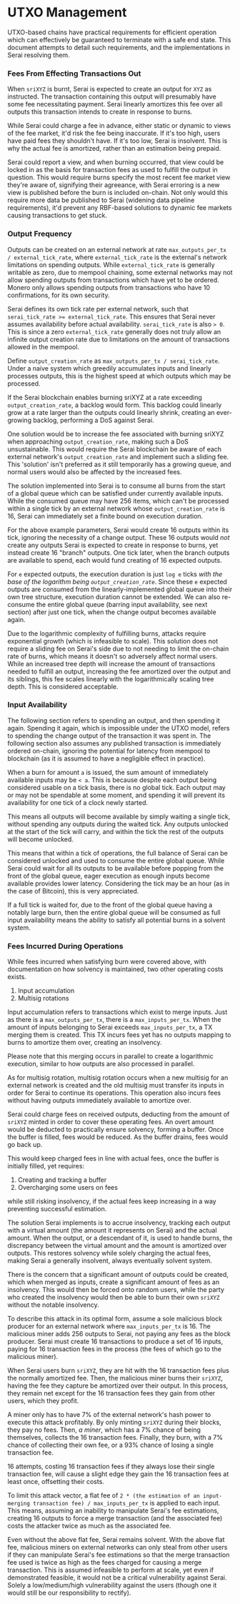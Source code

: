 # UTXO Management

UTXO-based chains have practical requirements for efficient operation which can
effectively be guaranteed to terminate with a safe end state. This document
attempts to detail such requirements, and the implementations in Serai resolving
them.

### Fees From Effecting Transactions Out

When `sriXYZ` is burnt, Serai is expected to create an output for `XYZ` as
instructed. The transaction containing this output will presumably have some fee
necessitating payment. Serai linearly amortizes this fee over all outputs this
transaction intends to create in response to burns.

While Serai could charge a fee in advance, either static or dynamic to views of
the fee market, it'd risk the fee being inaccurate. If it's too high, users have
paid fees they shouldn't have. If it's too low, Serai is insolvent. This is why
the actual fee is amortized, rather than an estimation being prepaid.

Serai could report a view, and when burning occurred, that view could be locked
in as the basis for transaction fees as used to fulfill the output in question.
This would require burns specify the most recent fee market view they're aware
of, signifying their agreeance, with Serai erroring is a new view is published
before the burn is included on-chain. Not only would this require more data be
published to Serai (widening data pipeline requirements), it'd prevent any
RBF-based solutions to dynamic fee markets causing transactions to get stuck.

### Output Frequency

Outputs can be created on an external network at rate
`max_outputs_per_tx / external_tick_rate`, where `external_tick_rate` is the
external's network limitations on spending outputs. While `external_tick_rate`
is generally writable as zero, due to mempool chaining, some external networks
may not allow spending outputs from transactions which have yet to be ordered.
Monero only allows spending outputs from transactions who have 10 confirmations,
for its own security.

Serai defines its own tick rate per external network, such that
`serai_tick_rate >= external_tick_rate`. This ensures that Serai never assumes
availability before actual availability. `serai_tick_rate` is also `> 0`. This
is since a zero `external_tick_rate` generally does not truly allow an infinite
output creation rate due to limitations on the amount of transactions allowed
in the mempool.

Define `output_creation_rate` as `max_outputs_per_tx / serai_tick_rate`. Under a
naive system which greedily accumulates inputs and linearly processes outputs,
this is the highest speed at which outputs which may be processed.

If the Serai blockchain enables burning sriXYZ at a rate exceeding
`output_creation_rate`, a backlog would form. This backlog could linearly grow
at a rate larger than the outputs could linearly shrink, creating an
ever-growing backlog, performing a DoS against Serai.

One solution would be to increase the fee associated with burning sriXYZ when
approaching `output_creation_rate`, making such a DoS unsustainable. This would
require the Serai blockchain be aware of each external network's
`output_creation_rate` and implement such a sliding fee. This 'solution' isn't
preferred as it still temporarily has a growing queue, and normal users would
also be affected by the increased fees.

The solution implemented into Serai is to consume all burns from the start of a
global queue which can be satisfied under currently available inputs. While the
consumed queue may have 256 items, which can't be processed within a single tick
by an external network whose `output_creation_rate` is 16, Serai can immediately
set a finite bound on execution duration.

For the above example parameters, Serai would create 16 outputs within its tick,
ignoring the necessity of a change output. These 16 outputs would _not_ create
any outputs Serai is expected to create in response to burns, yet instead create
16 "branch" outputs. One tick later, when the branch outputs are available to
spend, each would fund creating of 16 expected outputs.

For `e` expected outputs, the execution duration is just `log e` ticks _with the
base of the logarithm being `output_creation_rate`_. Since these `e` expected
outputs are consumed from the linearly-implemented global queue into their own
tree structure, execution duration cannot be extended. We can also re-consume
the entire global queue (barring input availability, see next section) after
just one tick, when the change output becomes available again.

Due to the logarithmic complexity of fulfilling burns, attacks require
exponential growth (which is infeasible to scale). This solution does not
require a sliding fee on Serai's side due to not needing to limit the on-chain
rate of burns, which means it doesn't so adversely affect normal users. While
an increased tree depth will increase the amount of transactions needed to
fulfill an output, increasing the fee amortized over the output and its
siblings, this fee scales linearly with the logarithmically scaling tree depth.
This is considered acceptable.

### Input Availability

The following section refers to spending an output, and then spending it again.
Spending it again, which is impossible under the UTXO model, refers to spending
the change output of the transaction it was spent in. The following section
also assumes any published transaction is immediately ordered on-chain, ignoring
the potential for latency from mempool to blockchain (as it is assumed to have a
negligible effect in practice).

When a burn for amount `a` is issued, the sum amount of immediately available
inputs may be `< a`. This is because despite each output being considered usable
on a tick basis, there is no global tick. Each output may or may not be
spendable at some moment, and spending it will prevent its availability for one
tick of a clock newly started.

This means all outputs will become available by simply waiting a single tick,
without spending any outputs during the waited tick. Any outputs unlocked at the
start of the tick will carry, and within the tick the rest of the outputs will
become unlocked.

This means that within a tick of operations, the full balance of Serai can be
considered unlocked and used to consume the entire global queue. While Serai
could wait for all its outputs to be available before popping from the front of
the global queue, eager execution as enough inputs become available provides
lower latency. Considering the tick may be an hour (as in the case of Bitcoin),
this is very appreciated.

If a full tick is waited for, due to the front of the global queue having a
notably large burn, then the entire global queue will be consumed as full input
availability means the ability to satisfy all potential burns in a solvent
system.

### Fees Incurred During Operations

While fees incurred when satisfying burn were covered above, with documentation
on how solvency is maintained, two other operating costs exists.

1) Input accumulation
2) Multisig rotations

Input accumulation refers to transactions which exist to merge inputs. Just as
there is a `max_outputs_per_tx`, there is a `max_inputs_per_tx`. When the amount
of inputs belonging to Serai exceeds `max_inputs_per_tx`, a TX merging them is
created. This TX incurs fees yet has no outputs mapping to burns to amortize
them over, creating an insolvency.

Please note that this merging occurs in parallel to create a logarithmic
execution, similar to how outputs are also processed in parallel.

As for multisig rotation, multisig rotation occurs when a new multisig for an
external network is created and the old multisig must transfer its inputs in
order for Serai to continue its operations. This operation also incurs fees
without having outputs immediately available to amortize over.

Serai could charge fees on received outputs, deducting from the amount of
`sriXYZ` minted in order to cover these operating fees. An overt amount would be
deducted to practically ensure solvency, forming a buffer. Once the buffer is
filled, fees would be reduced. As the buffer drains, fees would go back up.

This would keep charged fees in line with actual fees, once the buffer is
initially filled, yet requires:

1) Creating and tracking a buffer
2) Overcharging some users on fees

while still risking insolvency, if the actual fees keep increasing in a way
preventing successful estimation.

The solution Serai implements is to accrue insolvency, tracking each output with
a virtual amount (the amount it represents on Serai) and the actual amount. When
the output, or a descendant of it, is used to handle burns, the discrepancy
between the virtual amount and the amount is amortized over outputs. This
restores solvency while solely charging the actual fees, making Serai a
generally insolvent, always eventually solvent system.

There is the concern that a significant amount of outputs could be created,
which when merged as inputs, create a significant amount of fees as an
insolvency. This would then be forced onto random users, while the party who
created the insolvency would then be able to burn their own `sriXYZ` without
the notable insolvency.

To describe this attack in its optimal form, assume a sole malicious block
producer for an external network where `max_inputs_per_tx` is 16. The malicious
miner adds 256 outputs to Serai, not paying any fees as the block producer.
Serai must create 16 transactions to produce a set of 16 inputs, paying for 16
transaction fees in the process (the fees of which go to the malicious miner).

When Serai users burn `sriXYZ`, they are hit with the 16 transaction fees plus
the normally amortized fee. Then, the malicious miner burns their `sriXYZ`,
having the fee they capture be amortized over their output. In this process,
they remain net except for the 16 transaction fees they gain from other users,
which they profit.

A miner only has to have 7% of the external network's hash power to execute this
attack profitably. By only minting `sriXYZ` during their blocks, they pay no
fees. Then, _a miner_, which has a 7% chance of being themselves, collects the
16 transaction fees. Finally, they burn, with a 7% chance of collecting their
own fee, or a 93% chance of losing a single transaction fee.

16 attempts, costing 16 transaction fees if they always lose their single
transaction fee, will cause a slight edge they gain the 16 transaction fees at
least once, offsetting their costs.

To limit this attack vector, a flat fee of
`2 * (the estimation of an input-merging transaction fee) / max_inputs_per_tx`
is applied to each input. This means, assuming an inability to manipulate
Serai's fee estimations, creating 16 outputs to force a merge transaction (and
the associated fee) costs the attacker twice as much as the associated fee.

Even without the above flat fee, Serai remains solvent. With the above flat fee,
malicious miners on external networks can only steal from other users if they
can manipulate Serai's fee estimations so that the merge transaction fee used is
twice as high as the fees charged for causing a merge transaction. This is
assumed infeasible to perform at scale, yet even if demonstrated feasible, it
would not be a critical vulnerability against Serai. Solely a low/medium/high
vulnerability against the users (though one it would still be our responsibility
to rectify).
